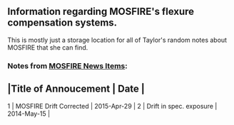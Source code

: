 
## Information regarding MOSFIRE's flexure compensation systems.
This is mostly just a storage location for all of Taylor's random notes about MOSFIRE that she can find.

### Notes from [MOSFIRE News Items](https://www2.keck.hawaii.edu/inst/mosfire/news.html):
  |**Title of Annoucement** |     Date    | 
-------------------------------------------
1 | MOSFIRE Drift Corrected | 2015-Apr-29 |
2 | Drift in spec. exposure | 2014-May-15 |
